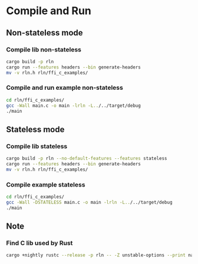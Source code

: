 # Compile and Run

## Non-stateless mode

### Compile lib non-stateless

```bash
cargo build -p rln
cargo run --features headers --bin generate-headers
mv -v rln.h rln/ffi_c_examples/
```

### Compile and run example non-stateless

```bash
cd rln/ffi_c_examples/
gcc -Wall main.c -o main -lrln -L../../target/debug
./main
```

## Stateless mode

### Compile lib stateless

```bash
cargo build -p rln --no-default-features --features stateless
cargo run --features headers --bin generate-headers
mv -v rln.h rln/ffi_c_examples/
```

### Compile example stateless

```bash
cd rln/ffi_c_examples/
gcc -Wall -DSTATELESS main.c -o main -lrln -L../../target/debug
./main
```

## Note

### Find C lib used by Rust

```bash
cargo +nightly rustc --release -p rln -- -Z unstable-options --print native-static-libs
```
